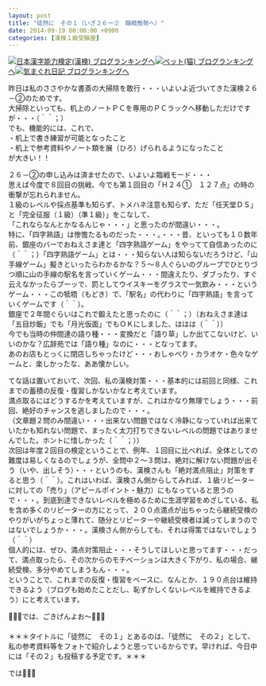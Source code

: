 ```yaml
---
layout: post
title: "徒然に　その１（いざ２６ー②　臨戦態勢へ）"
date: 2014-09-19 00:00:00 +0900
categories: [漢検１級受験歴]
---
```


[![](/syuusyuu9701/assets/images/徒然に-その１（いざ２６ー②-臨戦態勢へ）-br_c_3028_1.gif)](http://blog.with2.net/link.php?1659096:3028 "日本漢字能力検定(漢検) ブログランキングへ")[日本漢字能力検定(漢検) ブログランキングへ](http://blog.with2.net/link.php?1659096:3028)[![](/syuusyuu9701/assets/images/徒然に-その１（いざ２６ー②-臨戦態勢へ）-br_c_1348_1.gif)](http://blog.with2.net/link.php?1659096:1348 "ペット(猫) ブログランキングへ")[ペット(猫) ブログランキングへ](http://blog.with2.net/link.php?1659096:1348)[![](/syuusyuu9701/assets/images/徒然に-その１（いざ２６ー②-臨戦態勢へ）-br_c_9257_1.gif)](http://blog.with2.net/link.php?1659096:9257 "気まぐれ日記 ブログランキングへ")[気まぐれ日記 ブログランキングへ](http://blog.with2.net/link.php?1659096:9257)  
  
昨日は私のささやかな書斎の大掃除を敢行・・・いよいよ近づいてきた漢検２６－②のためです。  
大掃除といっても、机上のノートＰＣを専用のＰＣラックへ移動しただけですが・・・（＾＾；）  
でも、機能的には、これで、  
・机上で書き練習が可能となったこと  
・机上で参考資料やノート類を展（ひろ）げられるようになったこと  
が大きい！！  
  
２６－②の申し込みは済ませたので、いよいよ臨戦モード・・・  
思えば今度で８回目の挑戦、今でも第１回目の「Ｈ２４①　１２７点」の時の衝撃が忘れられません。  
１級のレベルや採点基準も知らず、トメハネ注意も知らず、ただ「任天堂ＤＳ」と「完全征服（１級）（準１級）」をこなして、  
「これならなんとかなるんじゃ・・・」と思ったのが間違い・・・。  
特に、「四字熟語」は惨憺たるものだった・・・。・・・昔、といっても１０数年前、銀座のバーでおねえさま達と「四字熟語ゲーム」をやってて自信あったのに（＾＾；）「四字熟語ゲーム」とは・・・知らない人は知らないだろうけど、「山手線ゲーム」擬きといったらわかるかな？５～８人ぐらいのグループでひとりづつ順に山の手線の駅名を言っていくゲーム・・・間違えたり、ダブったり、すぐ云えなかったらブーッで、罰としてウイスキーをグラスで一気飲み・・・というゲーム・・・この牴牾（もどき）で、「駅名」の代わりに「四字熟語」を言っていくゲームです（＾＾）。  
銀座で２年間ぐらいはこれで鍛えたと思ったのに（＾＾；）（おねえさま達は「五目炒飯」でも「月光仮面」でもＯＫにしました、ははは（＾＾））  
今でも当時の仲間達の語り種・・・変換だと「語り草」しか出てこないけど、いいのかな？広辞苑では「語り種」なのに・・・となってます。  
あのお店もとっくに閉店しちゃったけど・・・おしゃべり・カラオケ・色々なゲームと、楽しかったな、ああ懐かしい。  
  
てな話は置いておいて、次回、私の漢検対策・・・基本的には前回と同様、これまでの蓄積の反復・復習しかないかなと考えています。  
満点取るにはどうするかを考えていますが、これはかなり無理でしょう・・・前回、絶好のチャンスを逃しましたので・・・。  
（文章題２問のみ間違い・・・出来ない問題ではなく冷静になっていれば出来ていたかも知れない問題で、まったく太刀打ちできないレベルの問題ではありませんでした。ホントに惜しかった（＾＾；））  
次回は年度２回目の検定ということで、例年、１回目に比べれば、全体としての難度は易しくなるのでしょうが、全問中２～３問は、絶対に解けない問題が出そう（いや、出しそう）・・・というのも、漢検さんも「絶対満点阻止」対策をすると思う（＾＾）。これはいわば、漢検さん側からしてみれば、１級リピーターに対しての「売り」（アピールポイント・魅力）にもなっていると思うので・・・。到底到達できないレベルを極めるために生涯学習をめざしている、私を含め多くのリピーターの方にとって、２００点満点が出ちゃったら継続受検のやりがいがちょっと薄れて、随分とリピーターや継続受検者は減ってしまうのではないでしょうか・・・。漢検さん側からしても、それは得策ではないでしょう（＾＾）  
個人的には、ぜひ、満点対策阻止・・・そうしてほしいと思ってます・・・だって、満点取ったら、その次からのモチベーションは大きく下がり、私の場合、継続受検、多分やめてしまうもん・・・。  
ということで、これまでの反復・復習をベースに、なんとか、１９０点台は維持できるよう（ブログも始めたことだし、恥ずかしくないレベルを維持できるよう）にと考えています。  
  
👋👋👋では、ごきげんよお～👋👋👋　  
　  
＊＊＊タイトルに「徒然に　その１」とあるのは、「徒然に　その２」として、私の参考資料等をフォトで紹介しようと思っているからです。早ければ、今日中には「その２」も投稿する予定です。＊＊＊  
  
では👋👋👋  
